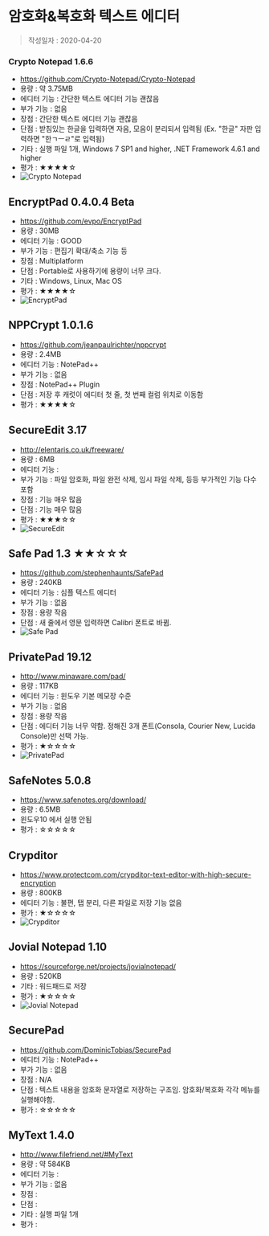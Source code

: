 # 암호화&복호화 텍스트 에디터

> 작성일자 : 2020-04-20


### Crypto Notepad 1.6.6
- https://github.com/Crypto-Notepad/Crypto-Notepad
- 용량 : 약 3.75MB
- 에디터 기능 : 간단한 텍스트 에디터 기능 괜찮음
- 부가 기능 : 없음
- 장점 : 간단한 텍스트 에디터 기능 괜찮음
- 단점 : 받침있는 한글을 입력하면 자음, 모음이 분리되서 입력됨 (Ex. "한글" 자판 입력하면 "한ㄱㅡㄹ"로 입력됨)
- 기타 : 실행 파일 1개, Windows 7 SP1 and higher, .NET Framework 4.6.1 and higher
- 평가 : ★★★★☆
- ![Crypto Notepad](./assets/crypto-text-editor/crypto_notepad.png)


## EncryptPad 0.4.0.4 Beta
- https://github.com/evpo/EncryptPad
- 용량 : 30MB
- 에디터 기능 : GOOD
- 부가 기능 : 편집기 확대/축소 기능 등
- 장점 : Multiplatform
- 단점 : Portable로 사용하기에 용량이 너무 크다.
- 기타 : Windows, Linux, Mac OS
- 평가 : ★★★★☆
- ![EncryptPad](./assets/crypto-text-editor/encryptpad.png)


## NPPCrypt 1.0.1.6
- https://github.com/jeanpaulrichter/nppcrypt
- 용량 : 2.4MB
- 에디터 기능 : NotePad++
- 부가 기능 : 없음
- 장점 : NotePad++ Plugin
- 단점 : 저장 후 캐럿이 에디터 첫 줄, 첫 번째 컬럼 위치로 이동함
- 평가 : ★★★★☆


## SecureEdit 3.17
- http://elentaris.co.uk/freeware/
- 용량 : 6MB
- 에디터 기능 : 
- 부가 기능 : 파일 암호화, 파일 완전 삭제, 임시 파일 삭제, 등등 부가적인 기능 다수 포함
- 장점 : 기능 매우 많음
- 단점 : 기능 매우 많음
- 평가 : ★★★☆☆
- ![SecureEdit](./assets/crypto-text-editor/secure_edit.png)


## Safe Pad 1.3 ★★☆☆☆
- https://github.com/stephenhaunts/SafePad
- 용량 : 240KB
- 에디터 기능 : 심플 텍스트 에디터
- 부가 기능 : 없음
- 장점 : 용량 작음
- 단점 : 새 줄에서 영문 입력하면 Calibri 폰트로 바뀜.
- ![Safe Pad](./assets/crypto-text-editor/safe_pad.png)


## PrivatePad 19.12
- http://www.minaware.com/pad/
- 용량 : 117KB
- 에디터 기능 : 윈도우 기본 메모장 수준
- 부가 기능 : 없음
- 장점 : 용량 작음
- 단점 : 에디터 기능 너무 약함. 정해진 3개 폰트(Consola, Courier New, Lucida Console)만 선택 가능.
- 평가 : ★☆☆☆☆
- ![PrivatePad](./assets/crypto-text-editor/privatepad.png)


## SafeNotes 5.0.8
- https://www.safenotes.org/download/
- 용량 : 6.5MB
- 윈도우10 에서 실행 안됨
- 평가 : ☆☆☆☆☆


## Crypditor
- https://www.protectcom.com/crypditor-text-editor-with-high-secure-encryption
- 용량 : 800KB
- 에디터 기능 : 불편, 탭 분리, 다른 파일로 저장 기능 없음
- 평가 : ★☆☆☆☆
- ![Crypditor](./assets/crypto-text-editor/crypditor.png)


## Jovial Notepad 1.10
- https://sourceforge.net/projects/jovialnotepad/
- 용량 : 520KB
- 기타 : 워드패드로 저장
- 평가 : ★☆☆☆☆
- ![Jovial Notepad](./assets/crypto-text-editor/jovialnotepad.png)


## SecurePad
- https://github.com/DominicTobias/SecurePad
- 에디터 기능 : NotePad++
- 부가 기능 : 없음
- 장점 : N/A
- 단점 : 텍스트 내용을 암호화 문자열로 저장하는 구조임. 암호화/복호화 각각 메뉴를 실행해야함.
- 평가 : ☆☆☆☆☆


## MyText 1.4.0
- http://www.filefriend.net/#MyText
- 용량 : 약 584KB
- 에디터 기능 : 
- 부가 기능 : 없음
- 장점 : 
- 단점 : 
- 기타 : 실행 파일 1개
- 평가 : 
